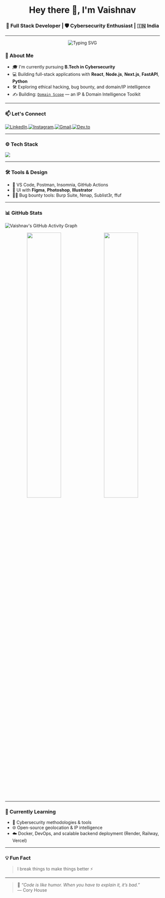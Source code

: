 <h1 align="center">Hey there 👋, I'm Vaishnav</h1>
<h3 align="center">🚀 Full Stack Developer | 🛡️ Cybersecurity Enthusiast | 🇮🇳 India</h3>



---
<p align="center">
  <img src="https://readme-typing-svg.demolab.com?font=Fira+Code&pause=1000&color=34D399&vCenter=true&width=435&lines=Full+Stack+Developer;Cybersecurity+Researcher;Open+Source+Contributor;javascript+%26+python" alt="Typing SVG" />
</p>


### 🌱 About Me

- 🎓 I'm currently pursuing **B.Tech in Cybersecurity**
- 💻 Building full-stack applications with **React**, **Node.js**, **Next.js**, **FastAPI**, **Python**
- 🛠️ Exploring ethical hacking, bug bounty, and domain/IP intelligence
- ✍️ Building: [`Domain Scope`](https://github.com/vaishnav4281/Domain-scope) — an IP & Domain Intelligence Toolkit

---

### 📫 Let's Connect

<p align="left">
  <a href="https://linkedin.com/in/vaishnav-k-5a15a527b" target="blank">
    <img align="center" src="https://skillicons.dev/icons?i=linkedin" alt="LinkedIn" />
  </a>
  <a href="https://instagram.com/_vaishnav_k_" target="blank">
    <img align="center" src="https://skillicons.dev/icons?i=instagram" alt="Instagram" />
  </a>
  <a href="mailto:k.vaishnav.ae@gmail.com" target="blank">
    <img align="center" src="https://skillicons.dev/icons?i=gmail" alt="Gmail" />
  </a>
  <a href="https://dev.to/vaishnav_k" target="blank">
    <img align="center" src="https://skillicons.dev/icons?i=devto" alt="Dev.to" />
  </a>
</p>

---

### ⚙️ Tech Stack

<p align="left">
  <img src="https://skillicons.dev/icons?i=react,nextjs,nodejs,express,ts,js,py,fastapi,mongodb,html,css,tailwind,docker,git,linux,figma" />
</p>

---

### 🛠️ Tools & Design

- 🧰 VS Code, Postman, Insomnia, GitHub Actions
- 🧱 UI with **Figma**, **Photoshop**, **Illustrator**
- 🕵️‍♂️ Bug bounty tools: Burp Suite, Nmap, Sublist3r, ffuf

---

### 📊 GitHub Stats
![Vaishnav's GitHub Activity Graph](https://github-readme-activity-graph.vercel.app/graph?username=vaishnav4281&theme=react-dark)
<p align="center">
  <img src="https://github-readme-streak-stats.herokuapp.com?user=vaishnav4281&theme=tokyonight" width="47%" style="margin-right: 10px;" />
  <img src="https://github-readme-stats.vercel.app/api/top-langs/?username=vaishnav4281&layout=compact&theme=tokyonight" width="47%" />
</p>

---

### 🧠 Currently Learning

- 🔐 Cybersecurity methodologies & tools
- 🌐 Open-source geolocation & IP intelligence
- ☁️ Docker, DevOps, and scalable backend deployment (Render, Railway, Vercel)

---

### 💡 Fun Fact

> I break things to make things better ⚡

---

> 💬 _“Code is like humor. When you have to explain it, it’s bad.”_  
> — Cory House

